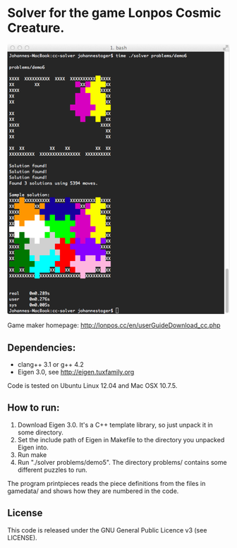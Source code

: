 # Solver for the game Lonpos Cosmic Creature.

![Demo solution](http://github.com/johannestoger/cc-solver/blob/master/problems/demo6.png?raw=true)

Game maker homepage: http://lonpos.cc/en/userGuideDownload_cc.php

## Dependencies:
* clang++ 3.1 or g++ 4.2
* Eigen 3.0, see http://eigen.tuxfamily.org

Code is tested on Ubuntu Linux 12.04 and Mac OSX 10.7.5.

## How to run:
1. Download Eigen 3.0. It's a C++ template library, so just unpack it in some directory.
1. Set the include path of Eigen in Makefile to the directory you unpacked Eigen into.
1. Run make
1. Run "./solver problems/demo5". The directory problems/ contains some different puzzles to run.

The program printpieces reads the piece definitions from the files in
gamedata/ and shows how they are numbered in the code.

## License
This code is released under the GNU General Public Licence v3 (see LICENSE).
